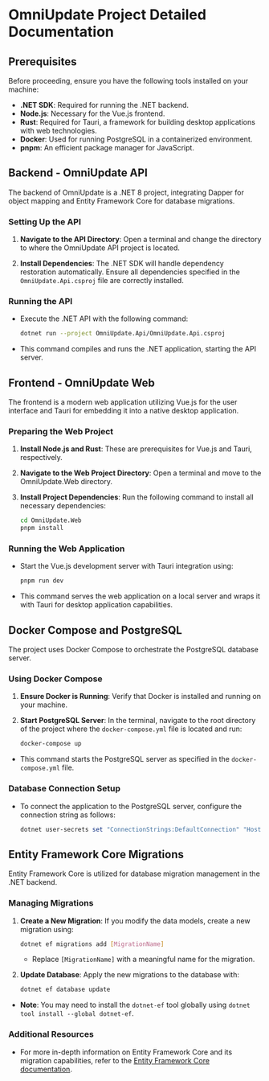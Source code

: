 # OmniUpdate Project Detailed Documentation

## Prerequisites

Before proceeding, ensure you have the following tools installed on your machine:

- **.NET SDK**: Required for running the .NET backend.
- **Node.js**: Necessary for the Vue.js frontend.
- **Rust**: Required for Tauri, a framework for building desktop applications with web technologies.
- **Docker**: Used for running PostgreSQL in a containerized environment.
- **pnpm**: An efficient package manager for JavaScript.

## Backend - OmniUpdate API

The backend of OmniUpdate is a .NET 8 project, integrating Dapper for object mapping and Entity Framework Core for database migrations.

### Setting Up the API

1. **Navigate to the API Directory**: Open a terminal and change the directory to where the OmniUpdate API project is located.

2. **Install Dependencies**: The .NET SDK will handle dependency restoration automatically. Ensure all dependencies specified in the `OmniUpdate.Api.csproj` file are correctly installed.

### Running the API

- Execute the .NET API with the following command:
  ```sh
  dotnet run --project OmniUpdate.Api/OmniUpdate.Api.csproj
  ```
- This command compiles and runs the .NET application, starting the API server.

## Frontend - OmniUpdate Web

The frontend is a modern web application utilizing Vue.js for the user interface and Tauri for embedding it into a native desktop application.

### Preparing the Web Project

1. **Install Node.js and Rust**: These are prerequisites for Vue.js and Tauri, respectively.

2. **Navigate to the Web Project Directory**: Open a terminal and move to the OmniUpdate.Web directory.

3. **Install Project Dependencies**: Run the following command to install all necessary dependencies:
   ```sh
   cd OmniUpdate.Web
   pnpm install
   ```

### Running the Web Application

- Start the Vue.js development server with Tauri integration using:
  ```sh
  pnpm run dev
  ```
- This command serves the web application on a local server and wraps it with Tauri for desktop application capabilities.

## Docker Compose and PostgreSQL

The project uses Docker Compose to orchestrate the PostgreSQL database server.

### Using Docker Compose

1. **Ensure Docker is Running**: Verify that Docker is installed and running on your machine.

2. **Start PostgreSQL Server**: In the terminal, navigate to the root directory of the project where the `docker-compose.yml` file is located and run:
   ```sh
   docker-compose up
   ```
- This command starts the PostgreSQL server as specified in the `docker-compose.yml` file.

### Database Connection Setup

- To connect the application to the PostgreSQL server, configure the connection string as follows:
  ```powershell
  dotnet user-secrets set "ConnectionStrings:DefaultConnection" "Host=localhost; Database=OmniUpdate; Username=OmniUpdate; Password=OmniUpdate;"
  ```

## Entity Framework Core Migrations

Entity Framework Core is utilized for database migration management in the .NET backend.

### Managing Migrations

1. **Create a New Migration**: If you modify the data models, create a new migration using:
   ```sh
   dotnet ef migrations add [MigrationName]
   ```
   - Replace `[MigrationName]` with a meaningful name for the migration.

2. **Update Database**: Apply the new migrations to the database with:
   ```sh
   dotnet ef database update
   ```
- **Note**: You may need to install the `dotnet-ef` tool globally using `dotnet tool install --global dotnet-ef`.

### Additional Resources

- For more in-depth information on Entity Framework Core and its migration capabilities, refer to the [Entity Framework Core documentation](https://docs.microsoft.com/en-us/ef/core/managing-schemas/migrations/).

